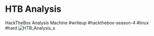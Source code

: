 # HTB Analysis
HackTheBox Analysis Machine
#writeup
#hackthebox-season-4
#linux
#hard
![HTB_Analysis_s](https://github.com/se1fDEV/HTB_Analysis/assets/154564062/774a1fd6-0fcb-4c4f-8c1d-6f61b6796654)
